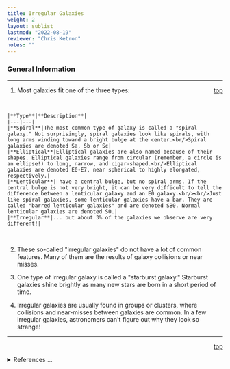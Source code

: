 ```yaml
---
title: Irregular Galaxies
weight: 2
layout: sublist
lastmod: "2022-08-19"
reviewer: "Chris Ketron"
notes: ""
---
```


### General Information

---
<span style='float:right;'>[top](#)</span>

1.	Most galaxies fit one of the three types: 
<br/>

    |**Type**|**Description**| 
    |---|---|
    |**Spiral**|The most common type of galaxy is called a "spiral galaxy." Not surprisingly, spiral galaxies look like spirals, with long arms winding toward a bright bulge at the center.<br/>Spiral galaxies are denoted Sa, Sb or Sc|
    |**Elliptical**|Elliptical galaxies are also named because of their shapes. Elliptical galaxies range from circular (remember, a circle is an ellipse!) to long, narrow, and cigar-shaped.<br/>Elliptical galaxies are denoted E0-E7, near spherical to highly elongated, respectively.|
    |**Lenticular**| have a central bulge, but no spiral arms. If the central bulge is not very bright, it can be very difficult to tell the difference between a lenticular galaxy and an E0 galaxy.<br/><br/>Just like spiral galaxies, some lenticular galaxies have a bar. They are called "barred lenticular galaxies" and are denoted SB0. Normal lenticular galaxies are denoted S0.|
    |**Irregular**|... but about 3% of the galaxies we observe are very different!|

<br/> 

2.  These so-called "irregular galaxies" do not have a lot of common features. Many of them are the results of galaxy collisions or near misses. 

2.  One type of irregular galaxy is called a "starburst galaxy." Starburst galaxies shine brightly as many new stars are born in a short period of time.

3.  Irregular galaxies are usually found in groups or clusters, where collisions and near-misses between galaxies are common. In a few irregular galaxies, astronomers can't figure out why they look so strange!

---
<span style='float:right;'>[top](#)</span>
<br/>
<details>
<summary>References ...</summary>

|   |   |   | 
|---|---|---|
|**Item**|**Updated**|**Notes**|
|Spiral|2017-04-30|<http://cas.sdss.org/dr6/en/proj/basic/galaxies/spirals.asp>|
|Elliptical|2017-04-30|<http://cas.sdss.org/dr6/en/proj/basic/galaxies/ellipticals.asp>|
|Lenticular|2017-04-30|<http://cas.sdss.org/dr6/en/proj/basic/galaxies/lenticular.asp>|
|Irregular|2017-04-30|<http://cas.sdss.org/dr6/en/proj/basic/galaxies/irregular.asp>|
</details>

